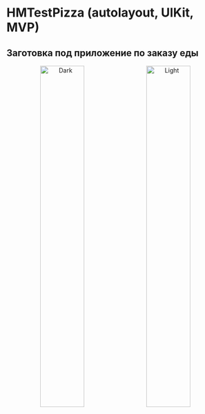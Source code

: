 # HMTestPizza (autolayout, UIKit, MVP)
## Заготовка под приложение по заказу еды

<p align="center">
  <img alt="Dark" src="https://github.com/smartwatch11/HMTestPizza/assets/45270999/08dd8830-487f-4ba7-b77b-fcd71bef4bc7" width="45%">
  &nbsp; &nbsp;
  <img alt="Light" src="https://github.com/smartwatch11/HMTestPizza/assets/45270999/7ab42c22-c241-46b4-9480-31caaa313896" width="45%"> 
</p>
